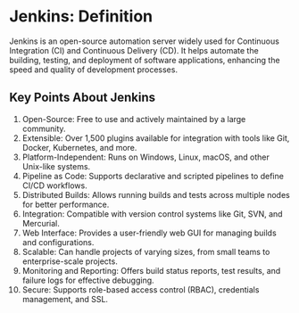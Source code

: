 # Jenkins: Definition

Jenkins is an open-source automation server widely used for Continuous Integration (CI) and Continuous Delivery (CD). It helps automate the building, testing, and deployment of software applications, enhancing the speed and quality of development processes.
## Key Points About Jenkins

   1.  Open-Source: Free to use and actively maintained by a large community.
   2.  Extensible: Over 1,500 plugins available for integration with tools like Git, Docker, Kubernetes, and more.
   3.  Platform-Independent: Runs on Windows, Linux, macOS, and other Unix-like systems.
   4.  Pipeline as Code: Supports declarative and scripted pipelines to define CI/CD workflows.
   5.  Distributed Builds: Allows running builds and tests across multiple nodes for better performance.
   6.  Integration: Compatible with version control systems like Git, SVN, and Mercurial.
   7.  Web Interface: Provides a user-friendly web GUI for managing builds and configurations.
   8.  Scalable: Can handle projects of varying sizes, from small teams to enterprise-scale projects.
   9.  Monitoring and Reporting: Offers build status reports, test results, and failure logs for effective debugging.
   10. Secure: Supports role-based access control (RBAC), credentials management, and SSL.
